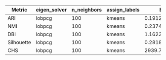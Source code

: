 | Metric | eigen_solver | n_neighbors | assign_labels | Best Value |
|---|---|---|---|---|
| ARI | lobpcg | 100 | kmeans | 0.1912083493679972 |
| NMI | lobpcg | 100 | kmeans | 0.2374274936132358 |
| DBI | lobpcg | 100 | kmeans | 1.1623012084603022 |
| Silhouette | lobpcg | 100 | kmeans | 0.2818715979971722 |
| CHS | lobpcg | 100 | kmeans | 2939.767416420295 |